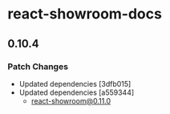 # react-showroom-docs

## 0.10.4
### Patch Changes

- Updated dependencies [3dfb015]
- Updated dependencies [a559344]
  - react-showroom@0.11.0
